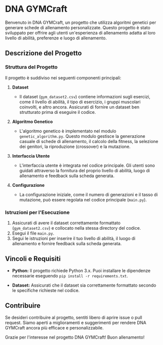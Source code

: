 # DNA GYMCraft

Benvenuto in DNA GYMCraft, un progetto che utilizza algoritmi genetici per generare schede di allenamento personalizzate. Questo progetto è stato sviluppato per offrire agli utenti un'esperienza di allenamento adatta al loro livello di abilità, preferenze e luogo di allenamento.

## Descrizione del Progetto

### Struttura del Progetto

Il progetto è suddiviso nei seguenti componenti principali:

1. **Dataset**
   - Il dataset (`gym_dataset2.csv`) contiene informazioni sugli esercizi, come il livello di abilità, il tipo di esercizio, i gruppi muscolari coinvolti, e altro ancora. Assicurati di fornire un dataset ben strutturato prima di eseguire il codice.

2. **Algoritmo Genetico**
   - L'algoritmo genetico è implementato nel modulo `genetic_algorithm.py`. Questo modulo gestisce la generazione casuale di schede di allenamento, il calcolo della fitness, la selezione dei genitori, la riproduzione (crossover) e la mutazione.

3. **Interfaccia Utente**
   - L'interfaccia utente è integrata nel codice principale. Gli utenti sono guidati attraverso la fornitura del proprio livello di abilità, luogo di allenamento e feedback sulla scheda generata.

4. **Configurazione**
   - La configurazione iniziale, come il numero di generazioni e il tasso di mutazione, può essere regolata nel codice principale (`main.py`).

### Istruzioni per l'Esecuzione

1. Assicurati di avere il dataset correttamente formattato (`gym_dataset2.csv`) e collocato nella stessa directory del codice.
2. Esegui il file `main.py`.
3. Segui le istruzioni per inserire il tuo livello di abilità, il luogo di allenamento e fornire feedback sulla scheda generata.

## Vincoli e Requisiti

- **Python:** Il progetto richiede Python 3.x. Puoi installare le dipendenze necessarie eseguendo `pip install -r requirements.txt`.

- **Dataset:** Assicurati che il dataset sia correttamente formattato secondo le specifiche richieste nel codice.

## Contribuire

Se desideri contribuire al progetto, sentiti libero di aprire issue o pull request. Siamo aperti a miglioramenti e suggerimenti per rendere DNA GYMCraft ancora più efficace e personalizzabile.

Grazie per l'interesse nel progetto DNA GYMCraft! Buon allenamento!

